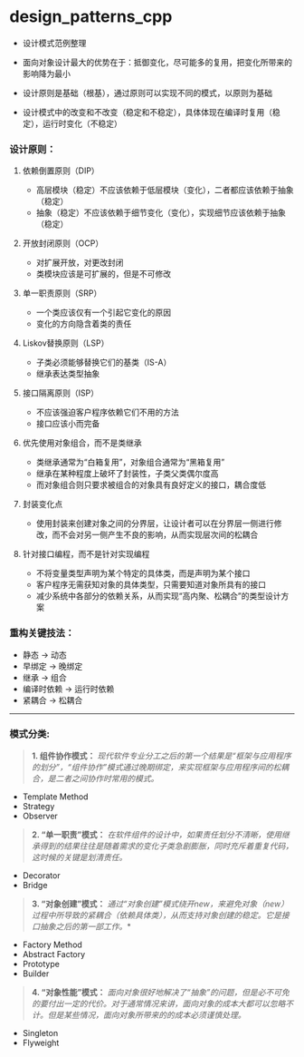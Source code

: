 # design_patterns_cpp
* 设计模式范例整理

* 面向对象设计最大的优势在于：抵御变化，尽可能多的复用，把变化所带来的影响降为最小

* 设计原则是基础（根基），通过原则可以实现不同的模式，以原则为基础

* 设计模式中的改变和不改变（稳定和不稳定），具体体现在编译时复用（稳定），运行时变化（不稳定）

### 设计原则：
1. 依赖倒置原则（DIP）
    * 高层模块（稳定）不应该依赖于低层模块（变化），二者都应该依赖于抽象（稳定）
    * 抽象（稳定）不应该依赖于细节变化（变化），实现细节应该依赖于抽象（稳定）

2. 开放封闭原则（OCP）
    * 对扩展开放，对更改封闭
    * 类模块应该是可扩展的，但是不可修改

3. 单一职责原则（SRP）
    * 一个类应该仅有一个引起它变化的原因
    * 变化的方向隐含着类的责任

4. Liskov替换原则（LSP）
    * 子类必须能够替换它们的基类（IS-A）
    * 继承表达类型抽象

5. 接口隔离原则（ISP）
    * 不应该强迫客户程序依赖它们不用的方法
    * 接口应该小而完备

6. 优先使用对象组合，而不是类继承
    * 类继承通常为“白箱复用”，对象组合通常为“黑箱复用”
    * 继承在某种程度上破坏了封装性，子类父类偶尔度高
    * 而对象组合则只要求被组合的对象具有良好定义的接口，耦合度低

7. 封装变化点
    * 使用封装来创建对象之间的分界层，让设计者可以在分界层一侧进行修改，而不会对另一侧产生不良的影响，从而实现层次间的松耦合

8. 针对接口编程，而不是针对实现编程
    * 不将变量类型声明为某个特定的具体类，而是声明为某个接口
    * 客户程序无需获知对象的具体类型，只需要知道对象所具有的接口
    * 减少系统中各部分的依赖关系，从而实现“高内聚、松耦合”的类型设计方案

### 重构关键技法：
* 静态 -> 动态
* 早绑定 -> 晚绑定
* 继承 -> 组合
* 编译时依赖 -> 运行时依赖
* 紧耦合 -> 松耦合

----------------------
### 模式分类:
>**1. 组件协作模式：**
*现代软件专业分工之后的第一个结果是“框架与应用程序的划分”，“组件协作”模式通过晚期绑定，来实现框架与应用程序间的松耦合，是二者之间协作时常用的模式。*
* Template Method
* Strategy
* Observer

>**2. “单一职责”模式：**
*在软件组件的设计中，如果责任划分不清晰，使用继承得到的结果往往是随着需求的变化子类急剧膨胀，同时充斥着重复代码，这时候的关键是划清责任。*
* Decorator
* Bridge

>**3. “对象创建”模式：** 
*通过“对象创建”模式绕开new，来避免对象（new）过程中所导致的紧耦合（依赖具体类），从而支持对象创建的稳定。它是接口抽象之后的第一部工作。**
* Factory Method
* Abstract Factory
* Prototype
* Builder

>**4. “对象性能”模式：**
*面向对象很好地解决了“抽象”的问题，但是必不可免的要付出一定的代价。对于通常情况来讲，面向对象的成本大都可以忽略不计。但是某些情况，面向对象所带来的的成本必须谨慎处理。*
* Singleton
* Flyweight
